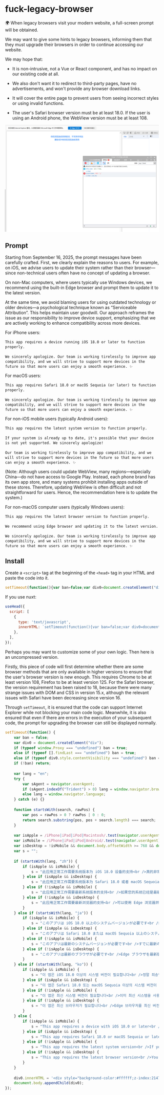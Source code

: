 # fuck-legacy-browser
🌍 When legacy browsers visit your modern website, a full-screen prompt will be obtained.

We may want to give some hints to legacy browsers, informing them that they must upgrade their browsers in order to continue accessing our website.

We may hope that:

- It is non-intrusive, not a Vue or React component, and has no impact on our existing code at all.

- We also don't want it to redirect to third-party pages, have no advertisements, and won't provide any browser download links.

- It will cover the entire page to prevent users from seeing incorrect styles or using invalid functions.

- The user's Safari browser version must be at least 18.0. If the user is using an Android phone, the WebView version must be at least 108.

![](./435C65590F3A61B3DE69574D4B6DB405.png)

## Prompt

Starting from September 16, 2025, the prompt messages have been carefully crafted. First, we clearly explain the reasons to users. For example, on iOS, we advise users to update their system rather than their browser—since non-technical users often have no concept of updating a browser.

On non-Mac computers, where users typically use Windows devices, we recommend using the built-in Edge browser and prompt them to update it to the latest version.

At the same time, we avoid blaming users for using outdated technology or older devices—a psychological technique known as “Serviceable Attribution”. This helps maintain user goodwill. Our approach reframes the issue as our responsibility to improve device support, emphasizing that we are actively working to enhance compatibility across more devices.

For iPhone users:

```
This app requires a device running iOS 18.0 or later to function properly.

We sincerely apologize. Our team is working tirelessly to improve app compatibility, and we will strive to support more devices in the future so that more users can enjoy a smooth experience. ✨
```

For macOS users:

```
This app requires Safari 18.0 or macOS Sequoia (or later) to function properly.

We sincerely apologize. Our team is working tirelessly to improve app compatibility, and we will strive to support more devices in the future so that more users can enjoy a smooth experience. ✨
```

For non-iOS mobile users (typically Android users):

```
This app requires the latest system version to function properly.

If your system is already up to date, it's possible that your device is not yet supported. We sincerely apologize!

Our team is working tirelessly to improve app compatibility, and we will strive to support more devices in the future so that more users can enjoy a smooth experience. ✨
```

(Note: Although users could update WebView, many regions—especially China—do not have access to Google Play. Instead, each phone brand has its own app store, and many systems prohibit installing apps outside of these stores. Therefore, updating WebView is often difficult and not straightforward for users. Hence, the recommendation here is to update the system.)

For non-macOS computer users (typically Windows users):

```
This app requires the latest browser version to function properly.

We recommend using Edge browser and updating it to the latest version.

We sincerely apologize. Our team is working tirelessly to improve app compatibility, and we will strive to support more devices in the future so that more users can enjoy a smooth experience. ✨
```

## Install

Create a `<script>` tag at the beginning of the `<head>` tag in your HTML and paste the code into it.

```js
setTimeout(function(){var ban=false;var div0=document.createElement("div");if(typeof window.Proxy==="undefined")ban=true;else if(typeof[].findLast==="undefined")ban=true;else if(typeof div0.style.contentVisibility==="undefined")ban=true;if(!ban)return;var lang="en";try{var sAgent=navigator.userAgent;if(sAgent.indexOf("Trident")>0)lang=window.navigator.browserLanguage;else lang=window.navigator.language}catch(e){}function startsWith(search,rawPos){var pos=rawPos>0?rawPos|0:0;return search.substring(pos,pos+search.length)===search}var isApple=/iPhone|iPad|iPod|Macintosh/.test(navigator.userAgent);var isMobile=/iPhone|iPad|iPod|Android/.test(navigator.userAgent);var isDesktop=!isMobile&&document.body.offsetWidth>=768&&document.body.offsetWidth>=document.body.offsetHeight;var s="";if(startsWith(lang,"zh")){if(isApple&&isMobile){s="此应用正常工作需要系统版本为 iOS 18.0 设备的支持<br />真的非常对不起，我们现在也在超努力地优化应用兼容性，未来一定会尽力覆盖更多设备，让更多小伙伴都能顺顺利利用上它的✨"}else if(isApple&&isDesktop){s="此应用正常工作需要系统版本为 Safari 18.0 或者 macOS Sequoia 的支持<br />真的非常对不起，我们现在也在超努力地优化应用兼容性，未来一定会尽力覆盖更多设备，让更多小伙伴都能顺顺利利用上它的✨"}else if(!isApple&&isMobile){s="此应用正常工作需要最新系统版本的支持<br />如果您的系统已经是最新的，可能是这款设备我们尚未适配，真的非常对不起！<br />我们现在也在超努力地优化应用兼容性，未来一定会尽力覆盖更多设备，让更多小伙伴都能顺顺利利用上它的✨"}else if(!isApple&&isDesktop){s="此应用正常工作需要最新浏览器的支持<br />可以使用 Edge 浏览器并更新到最新<br />真的非常对不起，我们现在也在超努力地优化应用兼容性，未来一定会尽力覆盖更多设备，让更多小伙伴都能顺顺利利用上它的✨"}}else if(startsWith(lang,"ja")){if(isApple&&isMobile){s="このアプリは iOS 18.0 以上のシステムバージョンが必要です<br />本当に申し訳ございません、現在も互換性の向上に全力で取り組んでおります。今後より多くのデバイスに対応し、より多くのユーザーがスムーズに利用できるよう尽力してまいります✨"}else if(isApple&&isDesktop){s="このアプリは Safari 18.0 または macOS Sequoia 以上のシステムバージョンが必要です<br />本当に申し訳ございません、現在も互換性の向上に全力で取り組んでおります。今後より多くのデバイスに対応し、より多くのユーザーがスムーズに利用できるよう尽力してまいります✨"}else if(!isApple&&isMobile){s="このアプリは最新のシステムバージョンが必要です<br />すでに最新のシステムをご利用中の場合は、当該デバイスにまだ対応していない可能性がございます。本当に申し訳ございません！<br />現在も互換性の向上に全力で取り組んでおります。今後より多くのデバイスに対応し、より多くのユーザーがスムーズに利用できるよう尽力してまいります✨"}else if(!isApple&&isDesktop){s="このアプリは最新のブラウザが必要です<br />Edge ブラウザを最新版に更新してご利用ください<br />本当に申し訳ございません、現在も互換性の向上に全力で取り組んでおります。今後より多くのデバイスに対応し、より多くのユーザーがスムーズに利用できるよう尽力してまいります✨"}}else if(startsWith(lang,"ko")){if(isApple&&isMobile){s="이 앱은 iOS 18.0 이상의 시스템 버전이 필요합니다<br />정말 죄송합니다. 저희도 호환성 개선을 위해 열심히努力하고 있습니다. 앞으로 더 많은 기기를 지원하여 더 많은 분들이顺顺利用할 수 있도록尽力하겠습니다✨"}else if(isApple&&isDesktop){s="이 앱은 Safari 18.0 또는 macOS Sequoia 이상의 시스템 버전이 필요합니다<br />정말 죄송합니다. 저희도 호환성 개선을 위해 열심히努力하고 있습니다. 앞으로 더 많은 기기를 지원하여 더 많은 분들이顺顺利用할 수 있도록尽力하겠습니다✨"}else if(!isApple&&isMobile){s="이 앱은 최신 시스템 버전이 필요합니다<br />이미 최신 시스템을 사용 중이라면 아직该기기를 지원하지 않는 것일 수 있습니다. 정말 죄송합니다!<br />저희도 호환성 개선을 위해 열심히努力하고 있습니다. 앞으로 더 많은 기기를 지원하여 더 많은 분들이顺顺利用할 수 있도록尽力하겠습니다✨"}else if(!isApple&&isDesktop){s="이 앱은 최신 브라우저가 필요합니다<br />Edge 브라우저를 최신 버전으로 업데이트하여 사용해 주세요<br />정말 죄송합니다. 저희도 호환성 개선을 위해 열심히努力하고 있습니다. 앞으로 더 많은 기기를 지원하여 더 많은 분들이顺顺利用할 수 있도록尽力하겠습니다✨"}}else{if(isApple&&isMobile){s="This app requires a device with iOS 18.0 or later<br />We're really sorry for the inconvenience. We're working super hard to improve app compatibility and will definitely try our best to support more devices in the future, so that more friends can use it smoothly✨"}else if(isApple&&isDesktop){s="This app requires Safari 18.0 or macOS Sequoia or later<br />We're really sorry for the inconvenience. We're working super hard to improve app compatibility and will definitely try our best to support more devices in the future, so that more friends can use it smoothly✨"}else if(!isApple&&isMobile){s="This app requires the latest system version<br />If your system is already up to date, it might be that we haven't adapted to this device yet. We're really sorry!<br />We're working super hard to improve app compatibility and will definitely try our best to support more devices in the future, so that more friends can use it smoothly✨"}else if(!isApple&&isDesktop){s="This app requires the latest browser version<br />You can use Edge browser and update to the latest version<br />We're really sorry for the inconvenience. We're working super hard to improve app compatibility and will definitely try our best to support more devices in the future, so that more friends can use it smoothly✨"}}div0.innerHTML='<div style="background-color:#ffffff;z-index:2147483647;position:fixed;left:0;top:0;width:100%;height:100%;"><div style="width:100%;height:100%;z-index:2147483647;display:flex;justify-content:center;align-items:center;flex-direction:column;color:#3288f5;font-size:14px;line-height:1.6;padding:32px;box-sizing:border-box">'+s+'</div></div>';document.body.appendChild(div0)});
```

If you use nuxt:

```js
useHead({
  script: [
    {
      type: 'text/javascript',
      innerHTML: `setTimeout(function(){var ban=false;var div0=document.createElement("div");if(typeof window.Proxy==="undefined")ban=true;else if(typeof[].findLast==="undefined")ban=true;else if(typeof div0.style.contentVisibility==="undefined")ban=true;if(!ban)return;var lang="en";try{var sAgent=navigator.userAgent;if(sAgent.indexOf("Trident")>0)lang=window.navigator.browserLanguage;else lang=window.navigator.language}catch(e){}function startsWith(search,rawPos){var pos=rawPos>0?rawPos|0:0;return search.substring(pos,pos+search.length)===search}var isApple=/iPhone|iPad|iPod|Macintosh/.test(navigator.userAgent);var isMobile=/iPhone|iPad|iPod|Android/.test(navigator.userAgent);var isDesktop=!isMobile&&document.body.offsetWidth>=768&&document.body.offsetWidth>=document.body.offsetHeight;var s="";if(startsWith(lang,"zh")){if(isApple&&isMobile){s="此应用正常工作需要系统版本为 iOS 18.0 设备的支持<br />真的非常对不起，我们现在也在超努力地优化应用兼容性，未来一定会尽力覆盖更多设备，让更多小伙伴都能顺顺利利用上它的✨"}else if(isApple&&isDesktop){s="此应用正常工作需要系统版本为 Safari 18.0 或者 macOS Sequoia 的支持<br />真的非常对不起，我们现在也在超努力地优化应用兼容性，未来一定会尽力覆盖更多设备，让更多小伙伴都能顺顺利利用上它的✨"}else if(!isApple&&isMobile){s="此应用正常工作需要最新系统版本的支持<br />如果您的系统已经是最新的，可能是这款设备我们尚未适配，真的非常对不起！<br />我们现在也在超努力地优化应用兼容性，未来一定会尽力覆盖更多设备，让更多小伙伴都能顺顺利利用上它的✨"}else if(!isApple&&isDesktop){s="此应用正常工作需要最新浏览器的支持<br />可以使用 Edge 浏览器并更新到最新<br />真的非常对不起，我们现在也在超努力地优化应用兼容性，未来一定会尽力覆盖更多设备，让更多小伙伴都能顺顺利利用上它的✨"}}else if(startsWith(lang,"ja")){if(isApple&&isMobile){s="このアプリは iOS 18.0 以上のシステムバージョンが必要です<br />本当に申し訳ございません、現在も互換性の向上に全力で取り組んでおります。今後より多くのデバイスに対応し、より多くのユーザーがスムーズに利用できるよう尽力してまいります✨"}else if(isApple&&isDesktop){s="このアプリは Safari 18.0 または macOS Sequoia 以上のシステムバージョンが必要です<br />本当に申し訳ございません、現在も互換性の向上に全力で取り組んでおります。今後より多くのデバイスに対応し、より多くのユーザーがスムーズに利用できるよう尽力してまいります✨"}else if(!isApple&&isMobile){s="このアプリは最新のシステムバージョンが必要です<br />すでに最新のシステムをご利用中の場合は、当該デバイスにまだ対応していない可能性がございます。本当に申し訳ございません！<br />現在も互換性の向上に全力で取り組んでおります。今後より多くのデバイスに対応し、より多くのユーザーがスムーズに利用できるよう尽力してまいります✨"}else if(!isApple&&isDesktop){s="このアプリは最新のブラウザが必要です<br />Edge ブラウザを最新版に更新してご利用ください<br />本当に申し訳ございません、現在も互換性の向上に全力で取り組んでおります。今後より多くのデバイスに対応し、より多くのユーザーがスムーズに利用できるよう尽力してまいります✨"}}else if(startsWith(lang,"ko")){if(isApple&&isMobile){s="이 앱은 iOS 18.0 이상의 시스템 버전이 필요합니다<br />정말 죄송합니다. 저희도 호환성 개선을 위해 열심히努力하고 있습니다. 앞으로 더 많은 기기를 지원하여 더 많은 분들이顺顺利用할 수 있도록尽力하겠습니다✨"}else if(isApple&&isDesktop){s="이 앱은 Safari 18.0 또는 macOS Sequoia 이상의 시스템 버전이 필요합니다<br />정말 죄송합니다. 저희도 호환성 개선을 위해 열심히努力하고 있습니다. 앞으로 더 많은 기기를 지원하여 더 많은 분들이顺顺利用할 수 있도록尽力하겠습니다✨"}else if(!isApple&&isMobile){s="이 앱은 최신 시스템 버전이 필요합니다<br />이미 최신 시스템을 사용 중이라면 아직该기기를 지원하지 않는 것일 수 있습니다. 정말 죄송합니다!<br />저희도 호환성 개선을 위해 열심히努力하고 있습니다. 앞으로 더 많은 기기를 지원하여 더 많은 분들이顺顺利用할 수 있도록尽力하겠습니다✨"}else if(!isApple&&isDesktop){s="이 앱은 최신 브라우저가 필요합니다<br />Edge 브라우저를 최신 버전으로 업데이트하여 사용해 주세요<br />정말 죄송합니다. 저희도 호환성 개선을 위해 열심히努力하고 있습니다. 앞으로 더 많은 기기를 지원하여 더 많은 분들이顺顺利用할 수 있도록尽力하겠습니다✨"}}else{if(isApple&&isMobile){s="This app requires a device with iOS 18.0 or later<br />We're really sorry for the inconvenience. We're working super hard to improve app compatibility and will definitely try our best to support more devices in the future, so that more friends can use it smoothly✨"}else if(isApple&&isDesktop){s="This app requires Safari 18.0 or macOS Sequoia or later<br />We're really sorry for the inconvenience. We're working super hard to improve app compatibility and will definitely try our best to support more devices in the future, so that more friends can use it smoothly✨"}else if(!isApple&&isMobile){s="This app requires the latest system version<br />If your system is already up to date, it might be that we haven't adapted to this device yet. We're really sorry!<br />We're working super hard to improve app compatibility and will definitely try our best to support more devices in the future, so that more friends can use it smoothly✨"}else if(!isApple&&isDesktop){s="This app requires the latest browser version<br />You can use Edge browser and update to the latest version<br />We're really sorry for the inconvenience. We're working super hard to improve app compatibility and will definitely try our best to support more devices in the future, so that more friends can use it smoothly✨"}}div0.innerHTML='<div style="background-color:#ffffff;z-index:2147483647;position:fixed;left:0;top:0;width:100%;height:100%;"><div style="width:100%;height:100%;z-index:2147483647;display:flex;justify-content:center;align-items:center;flex-direction:column;color:#3288f5;font-size:14px;line-height:1.6;padding:32px;box-sizing:border-box">'+s+'</div></div>';document.body.appendChild(div0)});`
    },
  ],
});
```

Perhaps you may want to customize some of your own logic. Then here is an uncompressed version.

Firstly, this piece of code will first determine whether there are some browser methods that are only available in higher versions to ensure that the user's browser version is new enough. This requires Chrome to be at least version 108, Firefox to be at least version 125. For the Safari browser, the version requirement has been raised to 18, because there were many strange issues with DOM and CSS in version 15.x, although the relevant issues with Safari have been decreasing since version 16.

Through `setTimeout`, it is ensured that the code can support Internet Explorer while not blocking your main code logic. Meanwhile, it is also ensured that even if there are errors in the execution of your subsequent code, the prompt for upgrading the browser can still be displayed normally. 

```js
setTimeout(function() {
    var ban = false;
    var div0 = document.createElement("div");
    if (typeof window.Proxy === "undefined") ban = true;
    else if (typeof [].findLast === "undefined") ban = true;
    else if (typeof div0.style.contentVisibility === "undefined") ban = true;
    if (!ban) return;
    
    var lang = "en";
    try {
        var sAgent = navigator.userAgent;
        if (sAgent.indexOf("Trident") > 0) lang = window.navigator.browserLanguage;
        else lang = window.navigator.language;
    } catch (e) {}
    
    function startsWith(search, rawPos) {
        var pos = rawPos > 0 ? rawPos | 0 : 0;
        return search.substring(pos, pos + search.length) === search;
    }
    
    var isApple = /iPhone|iPad|iPod|Macintosh/.test(navigator.userAgent);
    var isMobile = /iPhone|iPad|iPod|Android/.test(navigator.userAgent);
    var isDesktop = !isMobile && document.body.offsetWidth >= 768 && document.body.offsetWidth >= document.body.offsetHeight;
    var s = "";
    
    if (startsWith(lang, "zh")) {
        if (isApple && isMobile) {
            s = "此应用正常工作需要系统版本为 iOS 18.0 设备的支持<br />真的非常对不起，我们现在也在超努力地优化应用兼容性，未来一定会尽力覆盖更多设备，让更多小伙伴都能顺顺利利用上它的✨";
        } else if (isApple && isDesktop) {
            s = "此应用正常工作需要系统版本为 Safari 18.0 或者 macOS Sequoia 的支持<br />真的非常对不起，我们现在也在超努力地优化应用兼容性，未来一定会尽力覆盖更多设备，让更多小伙伴都能顺顺利利用上它的✨";
        } else if (!isApple && isMobile) {
            s = "此应用正常工作需要最新系统版本的支持<br />如果您的系统已经是最新的，可能是这款设备我们尚未适配，真的非常对不起！<br />我们现在也在超努力地优化应用兼容性，未来一定会尽力覆盖更多设备，让更多小伙伴都能顺顺利利用上它的✨";
        } else if (!isApple && isDesktop) {
            s = "此应用正常工作需要最新浏览器的支持<br />可以使用 Edge 浏览器并更新到最新<br />真的非常对不起，我们现在也在超努力地优化应用兼容性，未来一定会尽力覆盖更多设备，让更多小伙伴都能顺顺利利用上它的✨";
        }
    } else if (startsWith(lang, "ja")) {
        if (isApple && isMobile) {
            s = "このアプリは iOS 18.0 以上のシステムバージョンが必要です<br />本当に申し訳ございません、現在も互換性の向上に全力で取り組んでおります。今後より多くのデバイスに対応し、より多くのユーザーがスムーズに利用できるよう尽力してまいります✨";
        } else if (isApple && isDesktop) {
            s = "このアプリは Safari 18.0 または macOS Sequoia 以上のシステムバージョンが必要です<br />本当に申し訳ございません、現在も互換性の向上に全力で取り組んでおります。今後より多くのデバイスに対応し、より多くのユーザーがスムーズに利用できるよう尽力してまいります✨";
        } else if (!isApple && isMobile) {
            s = "このアプリは最新のシステムバージョンが必要です<br />すでに最新のシステムをご利用中の場合は、当該デバイスにまだ対応していない可能性がございます。本当に申し訳ございません！<br />現在も互換性の向上に全力で取り組んでおります。今後より多くのデバイスに対応し、より多くのユーザーがスムーズに利用できるよう尽力してまいります✨";
        } else if (!isApple && isDesktop) {
            s = "このアプリは最新のブラウザが必要です<br />Edge ブラウザを最新版に更新してご利用ください<br />本当に申し訳ございません、現在も互換性の向上に全力で取り組んでおります。今後より多くのデバイスに対応し、より多くのユーザーがスムーズに利用できるよう尽力してまいります✨";
        }
    } else if (startsWith(lang, "ko")) {
        if (isApple && isMobile) {
            s = "이 앱은 iOS 18.0 이상의 시스템 버전이 필요합니다<br />정말 죄송합니다. 저희도 호환성 개선을 위해 열심히努力하고 있습니다. 앞으로 더 많은 기기를 지원하여 더 많은 분들이顺顺利用할 수 있도록尽力하겠습니다✨";
        } else if (isApple && isDesktop) {
            s = "이 앱은 Safari 18.0 또는 macOS Sequoia 이상의 시스템 버전이 필요합니다<br />정말 죄송합니다. 저희도 호환성 개선을 위해 열심히努力하고 있습니다. 앞으로 더 많은 기기를 지원하여 더 많은 분들이顺顺利用할 수 있도록尽力하겠습니다✨";
        } else if (!isApple && isMobile) {
            s = "이 앱은 최신 시스템 버전이 필요합니다<br />이미 최신 시스템을 사용 중이라면 아직该기기를 지원하지 않는 것일 수 있습니다. 정말 죄송합니다!<br />저희도 호환성 개선을 위해 열심히努力하고 있습니다. 앞으로 더 많은 기기를 지원하여 더 많은 분들이顺顺利用할 수 있도록尽力하겠습니다✨";
        } else if (!isApple && isDesktop) {
            s = "이 앱은 최신 브라우저가 필요합니다<br />Edge 브라우저를 최신 버전으로 업데이트하여 사용해 주세요<br />정말 죄송합니다. 저희도 호환성 개선을 위해 열심히努力하고 있습니다. 앞으로 더 많은 기기를 지원하여 더 많은 분들이顺顺利用할 수 있도록尽力하겠습니다✨";
        }
    } else {
        if (isApple && isMobile) {
            s = "This app requires a device with iOS 18.0 or later<br />We're really sorry for the inconvenience. We're working super hard to improve app compatibility and will definitely try our best to support more devices in the future, so that more friends can use it smoothly✨";
        } else if (isApple && isDesktop) {
            s = "This app requires Safari 18.0 or macOS Sequoia or later<br />We're really sorry for the inconvenience. We're working super hard to improve app compatibility and will definitely try our best to support more devices in the future, so that more friends can use it smoothly✨";
        } else if (!isApple && isMobile) {
            s = "This app requires the latest system version<br />If your system is already up to date, it might be that we haven't adapted to this device yet. We're really sorry!<br />We're working super hard to improve app compatibility and will definitely try our best to support more devices in the future, so that more friends can use it smoothly✨";
        } else if (!isApple && isDesktop) {
            s = "This app requires the latest browser version<br />You can use Edge browser and update to the latest version<br />We're really sorry for the inconvenience. We're working super hard to improve app compatibility and will definitely try our best to support more devices in the future, so that more friends can use it smoothly✨";
        }
    }
    
    div0.innerHTML = '<div style="background-color:#ffffff;z-index:2147483647;position:fixed;left:0;top:0;width:100%;height:100%;"><div style="width:100%;height:100%;z-index:2147483647;display:flex;justify-content:center;align-items:center;flex-direction:column;color:#3288f5;font-size:14px;line-height:1.6;padding:32px;box-sizing:border-box">' + s + '</div></div>';
    document.body.appendChild(div0);
});
```
